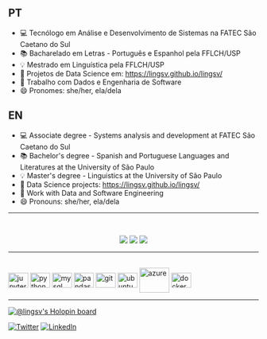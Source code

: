 PT
---
- 💻 Tecnólogo em Análise e Desenvolvimento de Sistemas na FATEC São Caetano do Sul
- 📚 Bacharelado em Letras - Português e Espanhol pela FFLCH/USP
- 💡 Mestrado em Linguística pela FFLCH/USP
- 🔗 Projetos de Data Science em: https://lingsv.github.io/lingsv/
- 🔭 Trabalho com Dados e Engenharia de Software
- 😄 Pronomes: she/her, ela/dela

EN
---
- 💻 Associate degree - Systems analysis and development at FATEC São Caetano do Sul
- 📚 Bachelor's degree - Spanish and Portuguese Languages and Literatures at the University of São Paulo
- 💡 Master's degree - Linguistics at the University of São Paulo
- 🔗 Data Science projects: https://lingsv.github.io/lingsv/
- 🔭 Work with Data and Software Engineering
- 😄 Pronouns: she/her, ela/dela

*************************

<center><br>

![](http://github-profile-summary-cards.vercel.app/api/cards/profile-details?username=lingsv&theme=jolly)
![](http://github-profile-summary-cards.vercel.app/api/cards/most-commit-language?username=lingsv&theme=jolly)
![](http://github-profile-summary-cards.vercel.app/api/cards/stats?username=lingsv&theme=jolly)
  </center>
  
*************************

<div style="display: inline_block"><br>
 <img align="center" alt="jupyter" height="30" width="40" src="https://cdn.jsdelivr.net/gh/devicons/devicon/icons/jupyter/jupyter-original-wordmark.svg" />
 <img align="center" alt="python" height="30" width="40"src="https://cdn.jsdelivr.net/gh/devicons/devicon/icons/python/python-original.svg" />
 <img align="center" alt="mysql" height="30" width="40" src="https://cdn.jsdelivr.net/gh/devicons/devicon/icons/mysql/mysql-original-wordmark.svg" />
 <img align="center" alt="pandas" height="30" width="40" src="https://cdn.jsdelivr.net/gh/devicons/devicon/icons/pandas/pandas-original.svg" />
 <img align="center" alt="git" height="30" width="40" src="https://cdn.jsdelivr.net/gh/devicons/devicon/icons/git/git-plain.svg" />
 <img align="center" alt="ubuntu" height="30" width="40" src="https://cdn.jsdelivr.net/gh/devicons/devicon/icons/ubuntu/ubuntu-plain.svg" />
 <img align="center" alt="azure" height="50" width="60"  src="https://cdn.jsdelivr.net/gh/devicons/devicon/icons/azure/azure-original-wordmark.svg" />
 <img align="center" alt="docker" height="30" width="40" src="https://cdn.jsdelivr.net/gh/devicons/devicon/icons/docker/docker-plain-wordmark.svg" />
                                      
 </div>
  
******************* 

[![@lingsv's Holopin board](https://holopin.me/lingsv)](https://holopin.io/@lingsv)

[![Twitter](https://img.shields.io/badge/Twitter-1DA1F2?style=for-the-badge&logo=twitter&logoColor=white)](https://twitter.com/carol_gsv)
[![LinkedIn](https://img.shields.io/badge/LinkedIn-0077B5?style=for-the-badge&logo=linkedin&logoColor=white)](https://www.linkedin.com/in/anacarolinagsv/)

